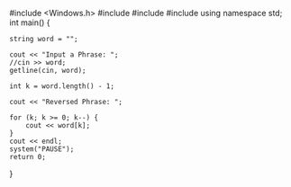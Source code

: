 #include <Windows.h>
#include <iostream>
#include <string>
#include <sstream>
using namespace std;
int main()
{

	string word = "";

	cout << "Input a Phrase: ";
	//cin >> word;
	getline(cin, word);

	int k = word.length() - 1;

	cout << "Reversed Phrase: ";

	for (k; k >= 0; k--) {
		cout << word[k];
	}
	cout << endl;
	system("PAUSE");
	return 0;
}

